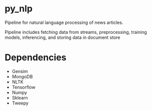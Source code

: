 # py_nlp


Pipeline for natural language processing of news articles. 

Pipeline includes fetching data from streams, preprocessing, training models, inferencing, and storing data in document store


# Dependencies

* Gensim
* MongoDB
* NLTK
* Tensorflow
* Numpy
* Sklearn
* Tweepy

